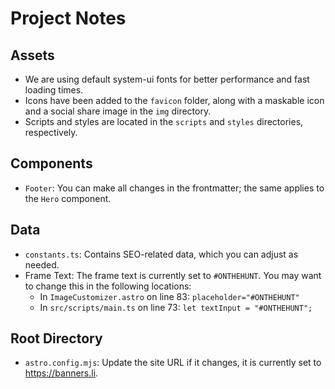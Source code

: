 # Project Notes

## Assets

- We are using default system-ui fonts for better performance and fast loading times.
- Icons have been added to the `favicon` folder, along with a maskable icon and a social share image in the `img` directory.
- Scripts and styles are located in the `scripts` and `styles` directories, respectively.

## Components

- `Footer`: You can make all changes in the frontmatter; the same applies to the `Hero` component.

## Data

- `constants.ts`: Contains SEO-related data, which you can adjust as needed.
- Frame Text: The frame text is currently set to `#ONTHEHUNT`. You may want to change this in the following locations:
  - In `ImageCustomizer.astro` on line 83: `placeholder="#ONTHEHUNT"`
  - In `src/scripts/main.ts` on line 73: `let textInput = "#ONTHEHUNT";`

## Root Directory

- `astro.config.mjs`: Update the site URL if it changes, it is currently set to https://banners.li.
